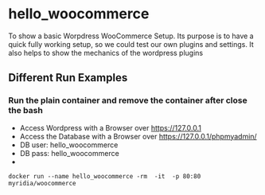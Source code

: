 # hello_woocommerce

To show a basic Worpdress WooCommerce Setup. Its purpose is to have a quick fully working setup, so we could test our own plugins and settings.
It also helps to show the mechanics of the wordpress plugins



## Different Run Examples

### Run the plain container and remove the container after close the bash
* Access Wordpress with a Browser over https://127.0.0.1
* Access the Database with a Browser over https://127.0.0.1/phpmyadmin/
* DB user:  hello_woocommerce
* DB pass: hello_woocommerce
* 
```
docker run --name hello_woocommerce -rm  -it  -p 80:80 myridia/woocommerce
```



